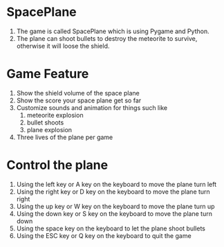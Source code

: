 # SpacePlane
 1. The game is called SpacePlane which is using Pygame and Python.
 2. The plane can shoot bullets to destroy the meteorite to survive, otherwise it will loose the shield.

# Game Feature
  1. Show the shield volume of the space plane
  2. Show the score your space plane get so far
  3. Customize sounds and animation for things such like
        1. meteorite explosion
        2. bullet shoots
        3. plane explosion
  4. Three lives of the plane per game
  
  # Control the plane
  1. Using the left key or A key on the keyboard to move the plane turn left
  2. Using the right key or D key on the keyboard to move the plane turn right
  3. Using the up key or W key on the keyboard to move the plane turn up
  4. Using the down key or S key on the keyboard to move the plane turn down
  5. Using the space key on the keyboard to let the plane shoot bullets  
  6. Using the ESC key or Q key on the keyboard to quit the game           
